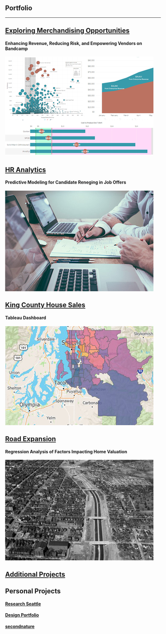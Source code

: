 ## Portfolio

---

<!-- ### Category Name 1  -->

## [Exploring Merchandising Opportunities](https://nbcarroll.github.io/RevenueComparison/index.html)
#### Enhancing Revenue, Reducing Risk, and Empowering Vendors on Bandcamp
<img src="images/github_project_thumbnail_bandcamp.jpg?raw=true"/>

## [HR Analytics](https://nbcarroll.github.io/Scalene_Works/index.html)
#### Predictive Modeling for Candidate Reneging in Job Offers
<img src="https://github.com/nbcarroll/nbcarroll.github.io/blob/master/Scalene_Works/scott-graham-5fNmWej4tAA-unsplash.jpg?raw=true" alt="HR Image">

## [King County House Sales](https://public.tableau.com/shared/CJMHQN3B4?:display_count=n&:origin=viz_share_link)
#### Tableau Dashboard 
<img src="https://raw.githubusercontent.com/nbcarroll/nbcarroll.github.io/master/king_county_dashboard_preview.jpg" alt="Construction of Interstate 95, downtown Richmond">

## [Road Expansion](https://nbcarroll.github.io/SpringbankDrive/index.html)
#### Regression Analysis of Factors Impacting Home Valuation 
<img src="https://raw.githubusercontent.com/nbcarroll/nbcarroll.github.io/master/SpringbankDrive/Construction_of_Interstate_95%2C_downtown_Richmond_(2899336022).jpg" alt="Construction of Interstate 95, downtown Richmond">

## [Additional Projects](https://github.com/nbcarroll/Projects)

## Personal Projects
#### [Research Seattle](https://researchseattle.com/)
#### [Design Portfolio](https://nbcdesign.tumblr.com/)
#### [secondnature](https://secondnatureseattle.com)

<!-- <p style="font-size:11px">Page template forked from <a href="https://github.com/evanca/quick-portfolio">evanca</a></p>
<!-- Remove above link if you don't want to attibute -->

<!-- If I want to later have different project sections just use varying # for Markdown -->
